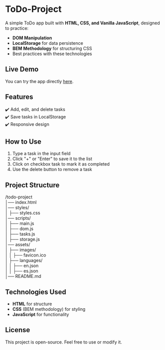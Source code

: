 
# ToDo-Project
A simple ToDo app built with **HTML, CSS, and Vanilla JavaScript**, designed to practice:  
- **DOM Manipulation**  
- **LocalStorage** for data persistence  
- **BEM Methodology** for structuring CSS  
- Best practices with these technologies  

## Live Demo  
You can try the app directly [here](https://ejbpz.github.io/ToDo-Project/).  

## Features  
✔️ Add, edit, and delete tasks  
✔️ Save tasks in LocalStorage  
✔️ Responsive design  

## How to Use  
1. Type a task in the input field  
2. Click "+" or "Enter" to save it to the list  
3. Click on checkbox task to mark it as completed  
4. Use the delete button to remove a task  

## Project Structure
/todo-project                                           
│── index.html                                               
│── styles/                                                                 
│   ├── styles.css                                                      
│── scripts/                                                      
│   ├── main.js                                                        
│   ├── dom.js                                                        
│   ├── tasks.js                                                        
│   ├── storage.js                                                        
│── assets/                                                                
│   ├── images/                                                                 
│   │   ├── favicon.ico                                                                                     
│   ├── languages/                                                                    
│   │   ├── en.json                                                                    
│   │   ├── es.json     
│── README.md                                                                                                                    
 

## Technologies Used  
- **HTML** for structure  
- **CSS** (BEM methodology) for styling  
- **JavaScript** for functionality  

## License  
This project is open-source. Feel free to use or modify it.